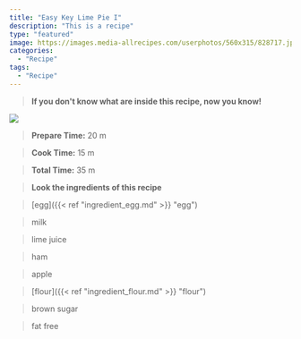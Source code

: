 ```yaml
---
title: "Easy Key Lime Pie I"
description: "This is a recipe"
type: "featured"
image: https://images.media-allrecipes.com/userphotos/560x315/828717.jpg
categories: 
  - "Recipe"
tags: 
  - "Recipe"
---
```



>**If you don't know what are inside this recipe, now you know!**

![](../images/Recipes-Banner.jpg)
> **Prepare Time:** 20 m


> **Cook Time:** 15 m


> **Total Time:** 35 m

> **Look the ingredients of this recipe**

> [egg]({{< ref "ingredient_egg.md" >}} "egg")

> milk

> lime juice

> ham

> apple

> [flour]({{< ref "ingredient_flour.md" >}} "flour")

> brown sugar

> fat free

